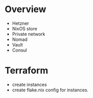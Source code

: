 # Overview

- Hetzner
- NixOS store
- Private network
- Nomad
- Vault
- Consul

# Terraform

- create instances
- create flake.nix config for instances.

